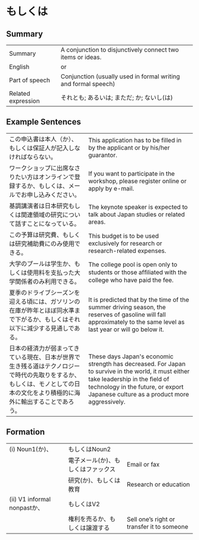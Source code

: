 # もしくは

## Summary

<table><tr>   <td>Summary</td>   <td>A conjunction to disjunctively connect two items or ideas.</td></tr><tr>   <td>English</td>   <td>or</td></tr><tr>   <td>Part of speech</td>   <td>Conjunction (usually used in formal writing and formal speech)</td></tr><tr>   <td>Related expression</td>   <td>それとも; あるいは; まただ; か; ないし(は)</td></tr></table>

## Example Sentences

<table><tr>   <td>この申込書は本人（か）、もしくは保証人が記入しなければならない。</td>   <td>This application has to be filled in by the applicant or by his/her guarantor.</td></tr><tr>   <td>ワークショップに出席なさりたい方はオンラインで登録するか、もしくは、メールでお申し込みください。</td>   <td>If you want to participate in the workshop, please register online or apply by e-mail.</td></tr><tr>   <td>基調講演者は日本研究もしくは関連領域の研究について話すことになっている。</td>   <td>The keynote speaker is expected to talk about Japan studies or related areas.</td></tr><tr>   <td>この予算は研究費、もしくは研究補助費にのみ使用できる。</td>   <td>This budget is to be used exclusively for research or research-related expenses.</td></tr><tr>   <td>大学のプールは学生か、もしくは使用料を支払った大学関係者のみ利用できる。</td>   <td>The college pool is open only to students or those afﬁliated with the college who have paid the fee.</td></tr><tr>   <td>夏季のドライブシーズンを迎える頃には、ガソリンの在庫が昨年とほぼ同水準まで下がるか、もしくはそれ以下に減少する見通しである。</td>   <td>It is predicted that by the time of the summer driving season, the reserves of gasoline will fall approximately to the same level as last year or will go below it.</td></tr><tr>   <td>日本の経済力が弱まってきている現在、日本が世界で生き残る道はテクノロジーで時代の先取りをするか、もしくは、モノとしての日本の文化をより積極的に海外に輸出することであろう。</td>   <td>These days Japan's economic strength has decreased. For Japan to survive in the world, it must either take leadership in the ﬁeld of technology in the future, or export Japanese culture as a product more aggressively.</td></tr></table>

## Formation

<table class="table"><tbody><tr class="tr head"><td class="td"><span class="numbers">(i)</span> <span class="bold">Noun<span class="subscript">1</span>(か)、</span></td><td class="td"><span class="concept">もしくは</span><span>Noun<span class="subscript">2</span></span></td><td class="td"></td></tr><tr class="tr"><td class="td"></td><td class="td"><span>電子メール(か)、</span><span class="concept">もしくは</span><span>ファックス</span></td><td class="td"><span>Email or fax</span></td></tr><tr class="tr"><td class="td"></td><td class="td"><span>研究(か)、</span><span class="concept">もしくは</span><span>教育</span></td><td class="td"><span>Research or education</span></td></tr><tr class="tr head"><td class="td"><span class="numbers">(ii)</span> <span class="bold">V1 informal nonpastか、</span></td><td class="td"><span class="concept">もしくは</span><span>V2</span></td><td class="td"></td></tr><tr class="tr"><td class="td"></td><td class="td"><span>権利を売るか、</span><span class="concept">もしくは</span><span>譲渡する</span></td><td class="td"><span>Sell one’s right or transfer it to someone</span></td></tr></tbody></table>

